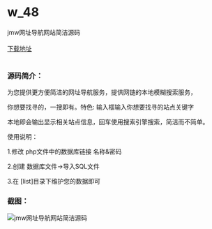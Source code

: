 # w_48
jmw网址导航网站简洁源码
<br/></br>
[下载地址](https://www.uuid2.com/48.html "下载地址")
<br/></br>
<h3>源码简介：</h3>
<p>为您提供更方便简洁的网址导航服务，提供网链的本地模糊搜索服务，<p>
<p>你想要找寻的，一搜即有。特色: 输入框输入你想要找寻的站点关键字<p>
<p>本地即会输出显示相关站点信息，回车使用搜索引擎搜索，简洁而不简单。<p>
<p>使用说明：<p>
<p>1.修改 php文件中的数据库链接 名称&密码 <p>
<p>2.创建 数据库文件->导入SQL文件 <p>
<p>3.在 [list]目录下维护您的数据即可<p>
<h3>截图：</h3>
<img src="https://www.uuid2.com/wp-content/uploads/img/202105/5e156bb840.jpg" alt="jmw网址导航网站简洁源码">
